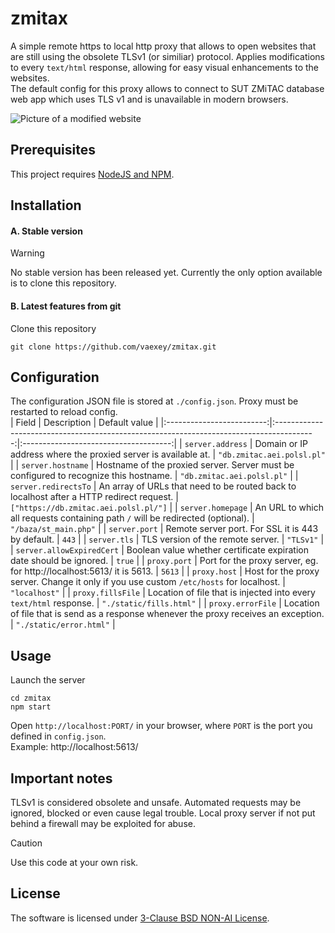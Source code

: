 # zmitax
A simple remote https to local http proxy that allows to open websites that are still using the obsolete TLSv1 (or similiar) protocol.
Applies modifications to every `text/html` response, allowing for easy visual enhancements to the websites.  
The default config for this proxy allows to connect to SUT ZMiTAC database web app which uses TLS v1 and is unavailable in modern browsers.  

![Picture of a modified website](/docs/website.png?raw=true "Modified website")

## Prerequisites
This project requires [NodeJS and NPM](https://nodejs.org/en).

## Installation

#### A. Stable version
> [!WARNING]
> No stable version has been released yet. Currently the only option available is to clone this repository.

#### B. Latest features from git
Clone this repository
```
git clone https://github.com/vaexey/zmitax.git
```

## Configuration
The configuration JSON file is stored at `./config.json`. Proxy must be restarted to reload config.  
|           Field           |                                        Description                                       |             Default value             |
|:-------------------------:|:----------------------------------------------------------------------------------------:|:-------------------------------------:|
|      `server.address`     | Domain or IP address where the proxied server is available at.                           |       `"db.zmitac.aei.polsl.pl"`      |
|     `server.hostname`     | Hostname of the proxied server. Server must be configured to recognize this hostname.    |       `"db.zmitac.aei.polsl.pl"`      |
|    `server.redirectsTo`   | An array of URLs that need to be routed back to localhost after a HTTP redirect request. | `["https://db.zmitac.aei.polsl.pl/"]` |
|     `server.homepage`     | An URL to which all requests containing path `/` will be redirected (optional).          |         `"/baza/st_main.php"`         |
|       `server.port`       | Remote server port. For SSL it is 443 by default.                                        |                 `443`                 |
|        `server.tls`       | TLS version of the remote server.                                                        |               `"TLSv1"`               |
| `server.allowExpiredCert` | Boolean value whether certificate expiration date should be ignored.                     |                 `true`                |
|        `proxy.port`       | Port for the proxy server, eg. for http://localhost:5613/ it is 5613.                    |                 `5613`                |
|        `proxy.host`       | Host for the proxy server. Change it only if you use custom `/etc/hosts` for localhost.  |             `"localhost"`             |
|     `proxy.fillsFile`     | Location of file that is injected into every `text/html` response.                       |        `"./static/fills.html"`        |
|     `proxy.errorFile`     | Location of file that is send as a response whenever the proxy receives an exception.    |        `"./static/error.html"`        |

## Usage
Launch the server
```
cd zmitax
npm start
```
Open `http://localhost:PORT/` in your browser, where `PORT` is the port you defined in `config.json`.  
Example: http://localhost:5613/  

## Important notes
TLSv1 is considered obsolete and unsafe. 
Automated requests may be ignored, blocked or even cause legal trouble. 
Local proxy server if not put behind a firewall may be exploited for abuse. 
> [!CAUTION]
> Use this code at your own risk.

## License
The software is licensed under [3-Clause BSD NON-AI License](https://github.com/vaexey/zmitax/blob/master/LICENSE).